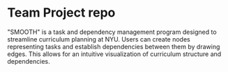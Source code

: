 # Team Project repo

"SMOOTH" is a task and dependency management program designed to streamline curriculum planning at NYU. Users can create nodes representing tasks and establish dependencies between them by drawing edges. This allows for an intuitive visualization of curriculum structure and dependencies.